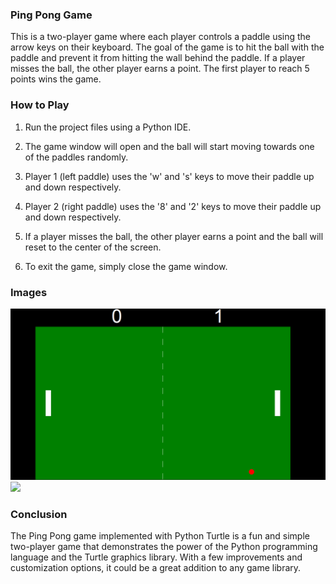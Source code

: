 ### Ping Pong Game
This is a two-player game where each player controls a paddle using the arrow keys on their keyboard. The goal of the game is to hit the ball with the paddle and prevent it from hitting the wall behind the paddle. If a player misses the ball, the other player earns a point. The first player to reach 5 points wins the game.

### How to Play
1) Run the project files using a Python IDE.

2) The game window will open and the ball will start moving towards one of the paddles randomly.

3) Player 1 (left paddle) uses the 'w' and 's' keys to move their paddle up and down respectively.

4) Player 2 (right paddle) uses the '8' and '2' keys to move their paddle up and down respectively.

5) If a player misses the ball, the other player earns a point and the ball will reset to the center of the screen.

6) To exit the game, simply close the game window.
### Images
![](/Images/PinPongTurtle.png "")
![](/Pictures/PingPongTurtle1.png "")
### Conclusion
The Ping Pong game implemented with Python Turtle is a fun and simple two-player game that demonstrates the power of the Python programming language and the Turtle graphics library. With a few improvements and customization options, it could be a great addition to any game library.

